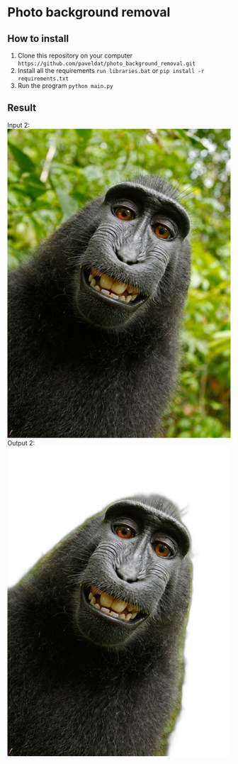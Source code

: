 # Photo background removal

## How to install
1. Clone this repository on your computer
`https://github.com/paveldat/photo_background_removal.git`
2. Install all the requirements
`run libraries.bat` or
`pip install -r requirements.txt`
3. Run the program
`python main.py`

## Result
Input 2:
<img src="https://github.com/paveldat/photo_background_removal/blob/main/images/input/1.jpg">
Output 2:
<img src="https://github.com/paveldat/photo_background_removal/blob/main/images/output/1.png">